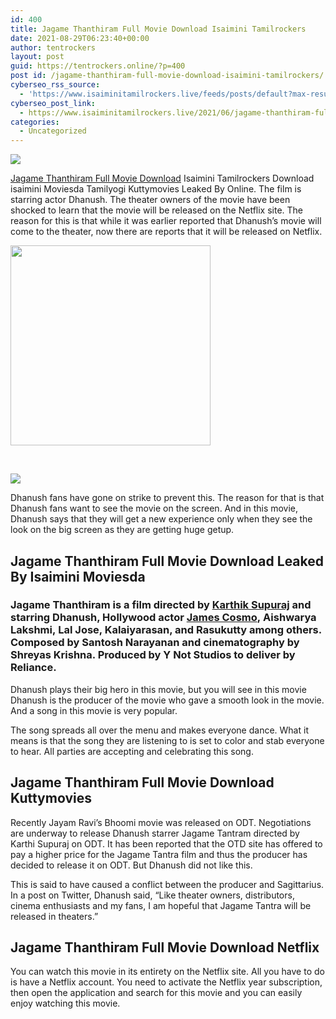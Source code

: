 ```yaml
---
id: 400
title: Jagame Thanthiram Full Movie Download Isaimini Tamilrockers
date: 2021-08-29T06:23:40+00:00
author: tentrockers
layout: post
guid: https://tentrockers.online/?p=400
post id: /jagame-thanthiram-full-movie-download-isaimini-tamilrockers/
cyberseo_rss_source:
  - 'https://www.isaiminitamilrockers.live/feeds/posts/default?max-results=150&start-index=1'
cyberseo_post_link:
  - https://www.isaiminitamilrockers.live/2021/06/jagame-thanthiram-full-movie-download_16.html
categories:
  - Uncategorized
---
```

<div class="media_block">
  <img src="https://1.bp.blogspot.com/-YB2uNT5dBO8/YNKlPUJ0-1I/AAAAAAAAA7o/qXYKvbUF5WAXz8Acvlc_yKp9DlI1kCSyQCLcBGAsYHQ/s72-c/Jagame-Thanthiram-Movie-Download.jpg" class="media_thumbnail" />
</div>

<meta content="Jagame Thanthiram Full Movie Download Isaimini Tamilrockers &nbsp; Download isaimini Moviesda Tamilyogi Kuttymovies Leaked By Online. The film i..." name="twitter:description" />

  


<center>
</center>

<span face="&quot;Open Sans&quot;, sans-serif"><a href="https://www.tamilrockers.co.nz/jagame-thanthiram-movie-download-in-tamilrockers/">Jagame Thanthiram Full Movie Download</a> Isaimini Tamilrockers</span><span face="&quot;Open Sans&quot;, sans-serif">&nbsp;</span><span face="&quot;Open Sans&quot;, sans-serif">Download isaimini Moviesda Tamilyogi Kuttymovies Leaked By Online. The film is starring actor Dhanush. The theater owners of the movie have been shocked to learn that the movie will be released on the Netflix site. The reason for this is that while it was earlier reported that Dhanush’s movie will come to the theater, now there are reports that it will be released on Netflix.</span>

<div class="separator">
  <a href="https://1.bp.blogspot.com/-YB2uNT5dBO8/YNKlPUJ0-1I/AAAAAAAAA7o/qXYKvbUF5WAXz8Acvlc_yKp9DlI1kCSyQCLcBGAsYHQ/s426/Jagame-Thanthiram-Movie-Download.jpg"><img border="0" data-original-height="240" data-original-width="426" src="https://1.bp.blogspot.com/-YB2uNT5dBO8/YNKlPUJ0-1I/AAAAAAAAA7o/qXYKvbUF5WAXz8Acvlc_yKp9DlI1kCSyQCLcBGAsYHQ/s320/Jagame-Thanthiram-Movie-Download.jpg" width="320" /></a>
</div>

<span face="&quot;Open Sans&quot;, sans-serif"><br /></span>

<div class="separator">
  <a href="https://www.tamilrockers.co.nz/jagame-thanthiram-movie-download-in-tamilrockers/"><img border="0" data-original-height="250" data-original-width="300" src="https://1.bp.blogspot.com/-5XL9sIAhA6c/YMomeUGoejI/AAAAAAAAA3w/_WMTYjVLOtI0ntUpPPEToSVcb7p47_mUgCLcBGAsYHQ/s0/e854879156f0849f3d27a89db88ed039%2B%25281%2529.png" /></a>
</div>

<span face="&quot;Open Sans&quot;, sans-serif">Dhanush fans have gone on strike to prevent this. The reason for that is that Dhanush fans want to see the movie on the screen. And in this movie, Dhanush says that they will get a new experience only when they see the look on the big screen as they are getting huge getup.</span>

## Jagame Thanthiram Full Movie Download Leaked By Isaimini Moviesda

### <span><span face="&quot;Open Sans&quot;, sans-serif">Jagame Thanthiram is a film directed by&nbsp;</span><a href="https://en.wikipedia.org/wiki/Karthik_Subbaraj">Karthik Supuraj</a><span face="&quot;Open Sans&quot;, sans-serif">&nbsp;and starring Dhanush, Hollywood actor&nbsp;</span><a href="https://en.wikipedia.org/wiki/James_Cosmo">James Cosmo</a><span face="&quot;Open Sans&quot;, sans-serif">,&nbsp;Aishwarya Lakshmi,&nbsp;Lal Jose, Kalaiyarasan, and Rasukutty among others. Composed by Santosh Narayanan and cinematography by Shreyas Krishna. Produced by Y Not Studios to deliver by Reliance.</span></span>

<div>
  <p>
    Dhanush plays their big hero in this movie, but you will see in this movie Dhanush is the producer of the movie who gave a smooth look in the movie. And a song in this movie is very popular.
  </p>
  
  <p>
    The song spreads all over the menu and makes everyone dance. What it means is that the song they are listening to is set to color and stab everyone to hear. All parties are accepting and celebrating this song.
  </p>
  
  <h2>
    Jagame Thanthiram Full Movie Download Kuttymovies
  </h2>
</div>

<div>
  <p>
    Recently Jayam Ravi’s Bhoomi movie was released on ODT. Negotiations are underway to release Dhanush starrer Jagame Tantram directed by Karthi Supuraj on ODT. It has been reported that the OTD site has offered to pay a higher price for the Jagame Tantra film and thus the producer has decided to release it on ODT. But Dhanush did not like this.
  </p>
  
  <p>
    This is said to have caused a conflict between the producer and Sagittarius. In a post on Twitter, Dhanush said, “Like theater owners, distributors, cinema enthusiasts and my fans, I am hopeful that Jagame Tantra will be released in theaters.”
  </p>
  
  <h2>
    Jagame Thanthiram Full Movie Download Netflix
  </h2>
</div>

<div>
  <p>
    You can watch this movie in its entirety on the Netflix site. All you have to do is have a Netflix account. You need to activate the Netflix year subscription, then open the application and search for this movie and you can easily enjoy watching this movie.
  </p>
</div>

<center>
</center>